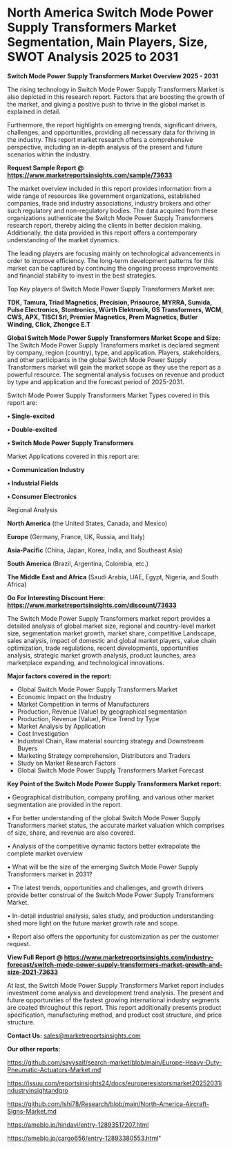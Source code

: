 # North America Switch Mode Power Supply Transformers Market Segmentation, Main Players, Size, SWOT Analysis 2025 to 2031

<Strong> Switch Mode Power Supply Transformers Market Overview 2025 - 2031</strong>

The rising technology in Switch Mode Power Supply Transformers Market is also depicted in this research report. Factors that are boosting the growth of the market, and giving a positive push to thrive in the global market is explained in detail.

Furthermore, the report highlights on emerging trends, significant drivers, challenges, and opportunities, providing all necessary data for thriving in the industry. This report market research offers a comprehensive perspective, including an in-depth analysis of the present and future scenarios within the industry.

<strong>Request Sample Report @ <a href=https://www.marketreportsinsights.com/sample/73633>https://www.marketreportsinsights.com/sample/73633</a></strong>

The market overview included in this report provides information from a wide range of resources like government organizations, established companies, trade and industry associations, industry brokers and other such regulatory and non-regulatory bodies. The data acquired from these organizations authenticate the Switch Mode Power Supply Transformers research report, thereby aiding the clients in better decision making. Additionally, the data provided in this report offers a contemporary understanding of the market dynamics.

The leading players are focusing mainly on technological advancements in order to improve efficiency. The long-term development patterns for this market can be captured by continuing the ongoing process improvements and financial stability to invest in the best strategies.

Top Key players of Switch Mode Power Supply Transformers Market are:

<strong>TDK, Tamura, Triad Magnetics, Precision, Prisource, MYRRA, Sumida, Pulse Electronics, Stontronics, Würth Elektronik, GS Transformers, WCM, CWS, APX, TISCI Srl, Premier Magnetics, Prem Magnetics, Butler Winding, Click, Zhongce E.T</strong>

<strong><b>Global Switch Mode Power Supply Transformers Market Scope and Size:</b></strong>
The Switch Mode Power Supply Transformers market is declared segment by company, region (country), type, and application. Players, stakeholders, and other participants in the global Switch Mode Power Supply Transformers market will gain the market scope as they use the report as a powerful resource. The segmental analysis focuses on revenue and product by type and application and the forecast period of 2025-2031.

Switch Mode Power Supply Transformers Market Types covered in this report are:

<strong>• Single-excited

• Double-excited 

• Switch Mode Power Supply Transformers</strong>

Market Applications covered in this report are:

<strong>• Communication Industry

• Industrial Fields

• Consumer Electronics </strong> 

Regional Analysis

<strong>North America</strong> (the United States, Canada, and Mexico)

<strong>Europe</strong> (Germany, France, UK, Russia, and Italy)

<strong>Asia-Pacific</strong> (China, Japan, Korea, India, and Southeast Asia)

<strong>South America</strong> (Brazil, Argentina, Colombia, etc.)

<strong>The Middle East and Africa</strong> (Saudi Arabia, UAE, Egypt, Nigeria, and South Africa)

<strong>Go For Interesting Discount Here: <a href=https://www.marketreportsinsights.com/discount/73633>https://www.marketreportsinsights.com/discount/73633</a></strong>

The Switch Mode Power Supply Transformers market report provides a detailed analysis of global market size, regional and country-level market size, segmentation market growth, market share, competitive Landscape, sales analysis, impact of domestic and global market players, value chain optimization, trade regulations, recent developments, opportunities analysis, strategic market growth analysis, product launches, area marketplace expanding, and technological innovations.

<strong><b>Major factors covered in the report:</b></strong>
<ul>
  <li>Global Switch Mode Power Supply Transformers Market </li>
  <li>Economic Impact on the Industry</li>
  <li>Market Competition in terms of Manufacturers</li>
  <li>Production, Revenue (Value) by geographical segmentation</li>
  <li>Production, Revenue (Value), Price Trend by Type</li>
  <li>Market Analysis by Application</li>
  <li>Cost Investigation</li>
  <li>Industrial Chain, Raw material sourcing strategy and Downstream Buyers</li>
  <li>Marketing Strategy comprehension, Distributors and Traders</li>
  <li>Study on Market Research Factors</li>
  <li>Global Switch Mode Power Supply Transformers Market Forecast</li>
</ul>

<strong><b>Key Point of the Switch Mode Power Supply Transformers Market report:</b></strong>

• Geographical distribution, company profiling, and various other market segmentation are provided in the report.

• For better understanding of the global Switch Mode Power Supply Transformers market status, the accurate market valuation which comprises of size, share, and revenue are also covered.

• Analysis of the competitive dynamic factors better extrapolate the complete market overview

• What will be the size of the emerging Switch Mode Power Supply Transformers market in 2031?

• The latest trends, opportunities and challenges, and growth drivers provide better construal of the Switch Mode Power Supply Transformers Market.

• In-detail industrial analysis, sales study, and production understanding shed more light on the future market growth rate and scope.

• Report also offers the opportunity for customization as per the customer request.

<strong><b>View Full Report @ <a href=https://www.marketreportsinsights.com/industry-forecast/switch-mode-power-supply-transformers-market-growth-and-size-2021-73633>https://www.marketreportsinsights.com/industry-forecast/switch-mode-power-supply-transformers-market-growth-and-size-2021-73633</a></b></strong>


At last, the Switch Mode Power Supply Transformers Market report includes investment come analysis and development trend analysis. The present and future opportunities of the fastest growing international industry segments are coated throughout this report. This report additionally presents product specification, manufacturing method, and product cost structure, and price structure.

<strong>Contact Us:</strong>
sales@marketreportsinsights.com

<strong>Our other reports:</strong>

<a href=https://github.com/sayysaif/search-market/blob/main/Europe-Heavy-Duty-Pneumatic-Actuators-Market.md>https://github.com/sayysaif/search-market/blob/main/Europe-Heavy-Duty-Pneumatic-Actuators-Market.md</a>

<a href=https://issuu.com/reportsinsights24/docs/europeresistorsmarket20252031industryinsightandgro>https://issuu.com/reportsinsights24/docs/europeresistorsmarket20252031industryinsightandgro</a>

<a href=https://github.com/Ishi78/Research/blob/main/North-America-Aircraft-Signs-Market.md>https://github.com/Ishi78/Research/blob/main/North-America-Aircraft-Signs-Market.md</a>

<a href=https://ameblo.jp/hindavi/entry-12893517207.html>https://ameblo.jp/hindavi/entry-12893517207.html</a>

<a href=https://ameblo.jp/cargo656/entry-12893380553.html>https://ameblo.jp/cargo656/entry-12893380553.html</a>"
